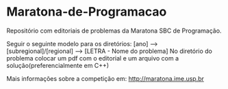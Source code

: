 # Maratona-de-Programacao
Repositório com editoriais de problemas da Maratona SBC de Programação.

Seguir o seguinte modelo para os diretórios: [ano] --> [subregional]/[regional] --> [LETRA - Nome do problema]
No diretório do problema colocar um pdf com o editorial e um arquivo com a solução(preferencialmente em C++)

Mais informações sobre a competição em: http://maratona.ime.usp.br
